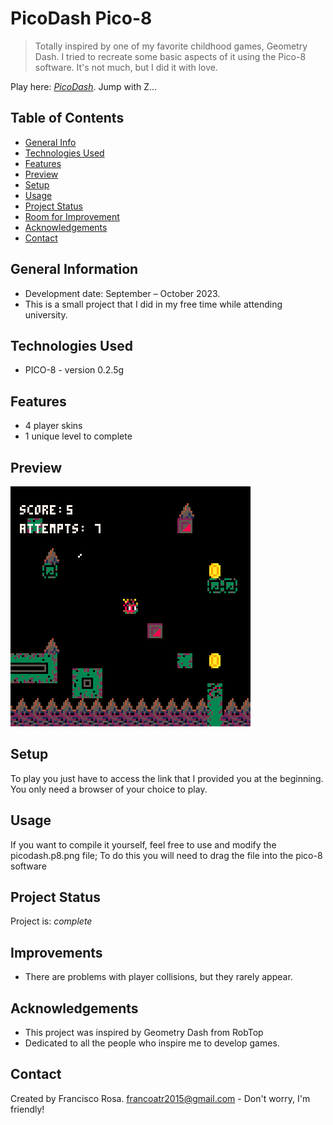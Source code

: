 # PicoDash Pico-8
> Totally inspired by one of my favorite childhood games, Geometry Dash. I tried to recreate some basic aspects of it using the Pico-8 software. It's not much, but I did it with love.

Play here: [_PicoDash_](https://frankoatr.github.io/PicoDash-Pico-8/).
Jump with Z...

## Table of Contents
* [General Info](#general-information)
* [Technologies Used](#technologies-used)
* [Features](#features)
* [Preview](#preview)
* [Setup](#setup)
* [Usage](#usage)
* [Project Status](#project-status)
* [Room for Improvement](#room-for-improvement)
* [Acknowledgements](#acknowledgements)
* [Contact](#contact)


## General Information
- Development date: September – October 2023.
- This is a small project that I did in my free time while attending university.


## Technologies Used
- PICO-8 - version 0.2.5g


## Features
- 4 player skins
- 1 unique level to complete


## Preview
![Preview](./img/preview.gif)


## Setup
To play you just have to access the link that I provided you at the beginning.
You only need a browser of your choice to play.


## Usage
If you want to compile it yourself, feel free to use and modify the picodash.p8.png file; To do this you will need to drag the file into the pico-8 software


## Project Status
Project is: _complete_


## Improvements
- There are problems with player collisions, but they rarely appear.


## Acknowledgements
- This project was inspired by Geometry Dash from RobTop
- Dedicated to all the people who inspire me to develop games.

## Contact
Created by Francisco Rosa.
<a href="mailto:francoatr2015@gmail.com">francoatr2015@gmail.com</a> - Don't worry, I'm friendly!
